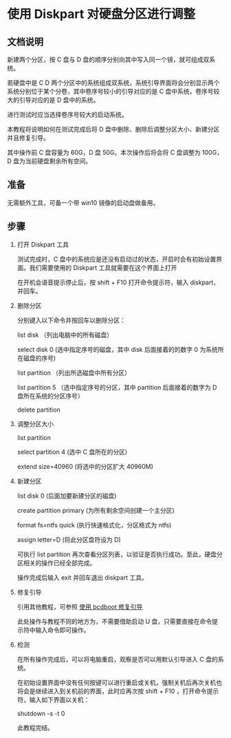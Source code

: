 # 使用 Diskpart 对硬盘分区进行调整

## 文档说明

新建两个分区，按 C 盘与 D 盘的顺序分别向其中写入同一个镜，就可组成双系统。

若硬盘中是 C D 两个分区中的系统组成双系统，系统引导界面将会分别显示两个系统分别位于某个分卷，其中卷序号较小的引导对应的是 C  盘中系统，卷序号较大的引导对应的是 D 盘中的系统。

进行测试时应当选择卷序号较大的启动系统。

本教程将说明如何在测试完成后将 D 盘中删除、删除后调整分区大小、新建分区并且修复引导。

其中操作前 C 盘容量为 60G，D 盘 50G。本次操作后将会将 C 盘调整为 100G，D 盘为当前硬盘剩余所有空间。

## 准备
无需额外工具，可备一个带 win10 镜像的启动盘做备用。

## 步骤

1. 打开 Diskpart 工具

    测试完成时，C 盘中的系统应是还没有启动过的状态，开启时会有初始设置界面。我们需要使用的 Diskpart 工具就需要在这个界面上打开

    在开机会语音提示停止后，按 shift + F10 打开命令提示符，输入 diskpart，并回车。

2. 删除分区

    分别键入以下命令并按回车以删除分区：

    list disk    （列出电脑中的所有磁盘）

    select disk 0 (选中指定序号的磁盘，其中 disk 后面接着的的数字 0 为系统所在磁盘的序号)

    list partition    （列出所选磁盘中所有分区）

    list partition 5 （选中指定序号的分区，其中 partition 后面接着的数字为 D 盘所在系统的分区序号）

    delete partition

3. 调整分区大小

    list partition 

    select partition  4  (选中 C 盘所在的分区)

    extend size=40960  (将选中的分区扩大 40960M)

4. 新建分区

    list disk 0 (后面加要新建分区的磁盘)

    create partition primary (为所有剩余空间创建一个主分区)

    format fs=ntfs quick (执行快速格式化，分区格式为 ntfs)

    assign letter=D    (将此分区盘符设为 D)

    可执行 list partition 再次查看分区列表，以验证是否执行成功。至此，硬盘分区相关的操作已经全部完成。
    
    操作完成后输入 exit 并回车退出 diskpart 工具。

5. 修复引导

    引用其他教程，可参照 [使用 bcdboot 修复引导](https://github.com/oh1h0ney/Git-Book-Library/blob/master/Windows/repair-boot-menu-with-bcdboot.md)

    此处操作与教程不同的地方为，不需要借助启动 U 盘，只需要直接在命令提示符中输入命令即可操作。

6. 检测

    在所有操作完成后，可以将电脑重启，观察是否可以用默认引导进入 C 盘的系统。

    在初始设置界面中没有任何按键可以进行重启或关机，强制关机后再次关机也将会是继续进入到关机前的界面，此时应再次按 shift + F10 ，打开命令提示符，输入如下界面以关机：

    shutdown -s -t 0

    此教程完结。